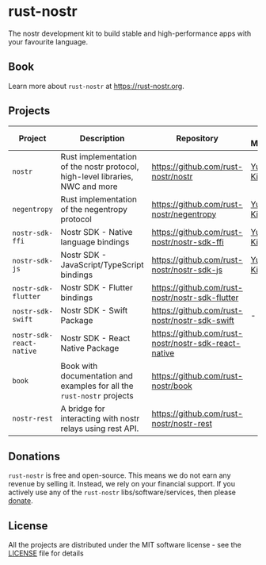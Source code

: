 # rust-nostr

The nostr development kit to build stable and high-performance apps with your favourite language.

## Book

Learn more about `rust-nostr` at <https://rust-nostr.org>.

## Projects

<!-- TODO: add lead maintainer column -->

| Project                  | Description                                                                   | Repository                                           | Lead Maintainer  |
|--------------------------|-------------------------------------------------------------------------------|------------------------------------------------------|------------------|
| `nostr`                  | Rust implementation of the nostr protocol, high-level libraries, NWC and more | https://github.com/rust-nostr/nostr                  | [Yuki Kishimoto] |
| `negentropy`             | Rust implementation of the negentropy protocol                                | https://github.com/rust-nostr/negentropy             | [Yuki Kishimoto] |
| `nostr-sdk-ffi`          | Nostr SDK - Native language bindings                                          | https://github.com/rust-nostr/nostr-sdk-ffi          | [Yuki Kishimoto] |
| `nostr-sdk-js`           | Nostr SDK - JavaScript/TypeScript bindings                                    | https://github.com/rust-nostr/nostr-sdk-js           | [Yuki Kishimoto] |
| `nostr-sdk-flutter`      | Nostr SDK - Flutter bindings                                                  | https://github.com/rust-nostr/nostr-sdk-flutter      |                  |
| `nostr-sdk-swift`        | Nostr SDK - Swift Package                                                     | https://github.com/rust-nostr/nostr-sdk-swift        | -                |
| `nostr-sdk-react-native` | Nostr SDK - React Native Package                                              | https://github.com/rust-nostr/nostr-sdk-react-native |                  |
| `book`                   | Book with documentation and examples for all the `rust-nostr` projects        | https://github.com/rust-nostr/book                   |                  |
| `nostr-rest`             | A bridge for interacting with nostr relays using rest API.                    | https://github.com/rust-nostr/nostr-rest             |                  |

[Yuki Kishimoto]: <https://yukikishimoto.com>

## Donations

`rust-nostr` is free and open-source. This means we do not earn any revenue by selling it. Instead, we rely on your financial support. If you actively use any of the `rust-nostr` libs/software/services, then please [donate](https://rust-nostr.org/donate).

## License

All the projects are distributed under the MIT software license - see the [LICENSE](https://rust-nostr.org/license) file for details
